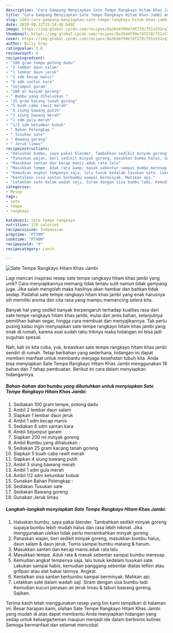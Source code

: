```yaml
---
description: "Cara Gampang Menyiapkan Sate Tempe Rangkayo Hitam Khas Jambi Anti Gagal"
title: "Cara Gampang Menyiapkan Sate Tempe Rangkayo Hitam Khas Jambi Anti Gagal"
slug: 1303-cara-gampang-menyiapkan-sate-tempe-rangkayo-hitam-khas-jambi-anti-gagal
date: 2020-08-22T15:34:48.649Z
image: https://img-global.cpcdn.com/recipes/8a36d4f99e7df270/751x532cq70/sate-tempe-rangkayo-hitam-khas-jambi-foto-resep-utama.jpg
thumbnail: https://img-global.cpcdn.com/recipes/8a36d4f99e7df270/751x532cq70/sate-tempe-rangkayo-hitam-khas-jambi-foto-resep-utama.jpg
cover: https://img-global.cpcdn.com/recipes/8a36d4f99e7df270/751x532cq70/sate-tempe-rangkayo-hitam-khas-jambi-foto-resep-utama.jpg
author: Billy Gray
ratingvalue: 3.6
reviewcount: 6
recipeingredient:
- "100 gram tempe potong dadu"
- "2 lembar daun salam"
- "1 lembar daun jeruk"
- "1 sdm kecap manis"
- "6 sdm santan kara"
- "Sejumput garam"
- "200 ml minyak goreng"
- " Bumbu yang dihaluskan "
- "25 gram kacang tanah goreng"
- "5 buah cabe rawit merah"
- "4 siung bawang putih"
- "3 siung bawang merah"
- "1 sdm gula merah"
- "1/2 sdm ketumbar bubuk"
- " Bahan Pelengkap "
- " Tusukan sate"
- " Bawang goreng"
- " Jeruk limau"
recipeinstructions:
- "Haluskan bumbu, saya pakai blender. Tambahkan sedikit minyak goreng supaya bumbu lebih mudah halus dan rasa lebih nikmat. Jika menggunakan ulekan tidak perlu menambahkan minyak goreng."
- "Panaskan wajan, beri sedikit minyak goreng, masukkan bumbu halus, daun salam &amp; daun jeruk. Tumis sampai bumbu matang &amp; harum."
- "Masukkan santan dan kecap manis.aduk rata lalu"
- "Masukkan tempe. Aduk rata &amp; masak sebentar sampai bumbu meresap."
- "Kemudian angkat tempenya saja, lalu tusuk kedalam tusukan sate. Lakukan sampai habis, kemudian panggang sebentar diatas teflon atau grillpan atau alat bakar lainnya. Angkat."
- "Kentalkan sisa santan berbumbu sampai berminyak. Matikan api."
- "Letakkan sate dalam wadah saji. Siram dengan sisa bumbu tadi. Kemudian kucuri perasan air jeruk limau &amp; taburi bawang goreng. Sajikan."
categories:
- Resep
tags:
- sate
- tempe
- rangkayo

katakunci: sate tempe rangkayo 
nutrition: 179 calories
recipecuisine: Indonesian
preptime: "PT39M"
cooktime: "PT48M"
recipeyield: "4"
recipecategory: Lunch

---
```



![Sate Tempe Rangkayo Hitam Khas Jambi](https://img-global.cpcdn.com/recipes/8a36d4f99e7df270/751x532cq70/sate-tempe-rangkayo-hitam-khas-jambi-foto-resep-utama.jpg)

Lagi mencari inspirasi resep sate tempe rangkayo hitam khas jambi yang unik? Cara menyiapkannya memang tidak terlalu sulit namun tidak gampang juga. Jika salah mengolah maka hasilnya akan hambar dan bahkan tidak sedap. Padahal sate tempe rangkayo hitam khas jambi yang enak harusnya sih memiliki aroma dan cita rasa yang mampu memancing selera kita.

Banyak hal yang sedikit banyak berpengaruh terhadap kualitas rasa dari sate tempe rangkayo hitam khas jambi, mulai dari jenis bahan, selanjutnya pemilihan bahan segar, hingga cara membuat dan menyajikannya. Tak perlu pusing kalau ingin menyiapkan sate tempe rangkayo hitam khas jambi yang enak di rumah, karena asal sudah tahu triknya maka hidangan ini bisa jadi suguhan spesial.




Nah, kali ini kita coba, yuk, kreasikan sate tempe rangkayo hitam khas jambi sendiri di rumah. Tetap berbahan yang sederhana, hidangan ini dapat memberi manfaat untuk membantu menjaga kesehatan tubuh kita. Anda bisa menyiapkan Sate Tempe Rangkayo Hitam Khas Jambi menggunakan 18 bahan dan 7 tahap pembuatan. Berikut ini cara dalam menyiapkan hidangannya.

<!--inarticleads1-->

##### Bahan-bahan dan bumbu yang dibutuhkan untuk menyiapkan Sate Tempe Rangkayo Hitam Khas Jambi:

1. Sediakan 100 gram tempe, potong dadu
1. Ambil 2 lembar daun salam
1. Siapkan 1 lembar daun jeruk
1. Ambil 1 sdm kecap manis
1. Sediakan 6 sdm santan kara
1. Ambil Sejumput garam
1. Siapkan 200 ml minyak goreng
1. Ambil  Bumbu yang dihaluskan :
1. Sediakan 25 gram kacang tanah goreng
1. Siapkan 5 buah cabe rawit merah
1. Siapkan 4 siung bawang putih
1. Ambil 3 siung bawang merah
1. Ambil 1 sdm gula merah
1. Ambil 1/2 sdm ketumbar bubuk
1. Gunakan  Bahan Pelengkap :
1. Sediakan  Tusukan sate
1. Sediakan  Bawang goreng
1. Gunakan  Jeruk limau




<!--inarticleads2-->

##### Langkah-langkah menyiapkan Sate Tempe Rangkayo Hitam Khas Jambi:

1. Haluskan bumbu, saya pakai blender. Tambahkan sedikit minyak goreng supaya bumbu lebih mudah halus dan rasa lebih nikmat. Jika menggunakan ulekan tidak perlu menambahkan minyak goreng.
1. Panaskan wajan, beri sedikit minyak goreng, masukkan bumbu halus, daun salam &amp; daun jeruk. Tumis sampai bumbu matang &amp; harum.
1. Masukkan santan dan kecap manis.aduk rata lalu
1. Masukkan tempe. Aduk rata &amp; masak sebentar sampai bumbu meresap.
1. Kemudian angkat tempenya saja, lalu tusuk kedalam tusukan sate. Lakukan sampai habis, kemudian panggang sebentar diatas teflon atau grillpan atau alat bakar lainnya. Angkat.
1. Kentalkan sisa santan berbumbu sampai berminyak. Matikan api.
1. Letakkan sate dalam wadah saji. Siram dengan sisa bumbu tadi. Kemudian kucuri perasan air jeruk limau &amp; taburi bawang goreng. Sajikan.




Terima kasih telah menggunakan resep yang tim kami tampilkan di halaman ini. Besar harapan kami, olahan Sate Tempe Rangkayo Hitam Khas Jambi yang mudah di atas dapat membantu Anda menyiapkan hidangan yang sedap untuk keluarga/teman maupun menjadi ide dalam berbisnis kuliner. Semoga bermanfaat dan selamat mencoba!
